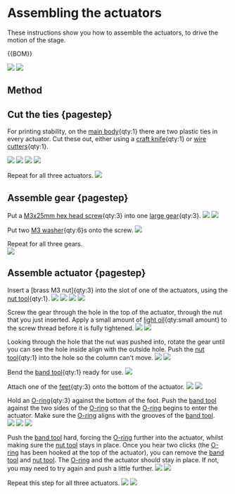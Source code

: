 # Assembling the actuators
These instructions show you how to assemble the actuators, to drive the motion of the stage.

{{BOM}}

[M3 washer]: "{cat:part}"
[light oil]: "{cat:part}"
[O-ring]: models/o_ring.md "{cat:part}"
[M3x25mm hex head screw]: models/m3_hex_head_screw.md "{cat:part}"
[feet]: models/feet.stl "{cat:3DPrinted, note: All three feet are in the one file.}"
[large gear]: models/large_gears.stl "{cat: 3DPrinted}"
[band tool]:  models/actuatortools.md#bandtool "{cat: 3DPrinted_tool}"
[nut tool]:  models/actuatortools.md#nuttool "{cat:3DPrinted_tool}"
[wire cutters]: "{cat:tool}"
[craft knife]: "{cat:tool}"
[main body]: models/delta_stage_main_body.md "{cat:3DPrinted}"

![](images/assembling_the_actuators/3D_printed_parts.jpg)
![](images/assembling_the_actuators/non_3D_printed_parts.jpg)

## Method

## Cut the ties {pagestep}

For printing stability, on the [main body]{qty:1} there are two plastic ties in every actuator.  Cut these out, either using a [craft knife]{qty:1} or [wire cutters]{qty:1}.  

![](images/assembling_the_actuators/ties.jpg)
![](images/assembling_the_actuators/cutter_ties.jpg)
![](images/assembling_the_actuators/knife_ties.jpg)
![](images/assembling_the_actuators/no_ties.jpg)

Repeat for all three actuators.
![](images/assembling_the_actuators/no_ties_all.jpg)

## Assemble gear {pagestep}

Put a [M3x25mm hex head screw]{qty:3} into one [large gear]{qty:3}.
![](images/assembling_the_actuators/screw_and_gear.jpg)
![](images/assembling_the_actuators/screw_in_gear.jpg)

Put two [M3 washer]{qty:6}s onto the screw.
![](images/assembling_the_actuators/washers_on_screw.jpg)  


Repeat for all three gears.  
![](images/assembling_the_actuators/washers_on_screw_all.jpg)

## Assemble actuator {pagestep}

Insert a [brass M3 nut]{qty:3} into the slot of one of the actuators, using the [nut tool]{qty:1}.
![](images/assembling_the_actuators/insert_nut.jpg)
![](images/assembling_the_actuators/nut_on_slot.jpg)
![](images/assembling_the_actuators/nut_on_slot_nut_tool.jpg)
![](images/assembling_the_actuators/nut_in_slot.jpg)

Screw the gear through the hole in the top of the actuator, through the nut that you just inserted.  Apply a small amount of [light oil]{qty:small amount} to the screw thread before it is fully tightened.
![](images/assembling_the_actuators/gear_in_top_hole.jpg)
![](images/assembling_the_actuators/screwing_gear.jpg)


Looking through the hole that the nut was pushed into, rotate the gear until you can see the hole inside align with the outside hole.  Push the [nut tool]{qty:1} into the hole so the column can't move.
![](images/assembling_the_actuators/gear_screwed.jpg)
![](images/assembling_the_actuators/nut_tool_in_hole.jpg)

Bend the [band tool]{qty:1} ready for use.
![](images/assembling_the_actuators/band_tool_bent.jpg)

Attach one of the [feet]{qty:3} onto the bottom of the actuator.
![](images/assembling_the_actuators/foot_profile.jpg)
![](images/assembling_the_actuators/foot_from_bottom.jpg)

Hold an [O-ring]{qty:3} against the bottom of the foot.  Push the [band tool] against the two sides of the [O-ring] so that the [O-ring] begins to enter the actuator.  Make sure the [O-ring] aligns with the grooves of the [band tool].  
![](images/assembling_the_actuators/O_ring_against_foot.jpg)
![](images/assembling_the_actuators/pushing_band_tool_o_ring.jpg)
![](images/assembling_the_actuators/pushing_band_tool_o_ring_2.jpg)

Push the [band tool] hard, forcing the [O-ring] further into the actuator, whilst making sure the [nut tool] stays in place.  Once you hear two clicks (the [O-ring] has been hooked at the top of the actuator), you can remove the [band tool] and [nut tool]. The [O-ring] and the actuator should stay in place.  If not, you may need to try again and push a little further.
![](images/assembling_the_actuators/pushing_firmly.jpg)
![](images/assembling_the_actuators/o_ring_complete.jpg)

Repeat this step for all three actuators.
![](images/assembling_the_actuators/o_ring_all.jpg)
![](images/assembling_the_actuators/gears_all.jpg)
